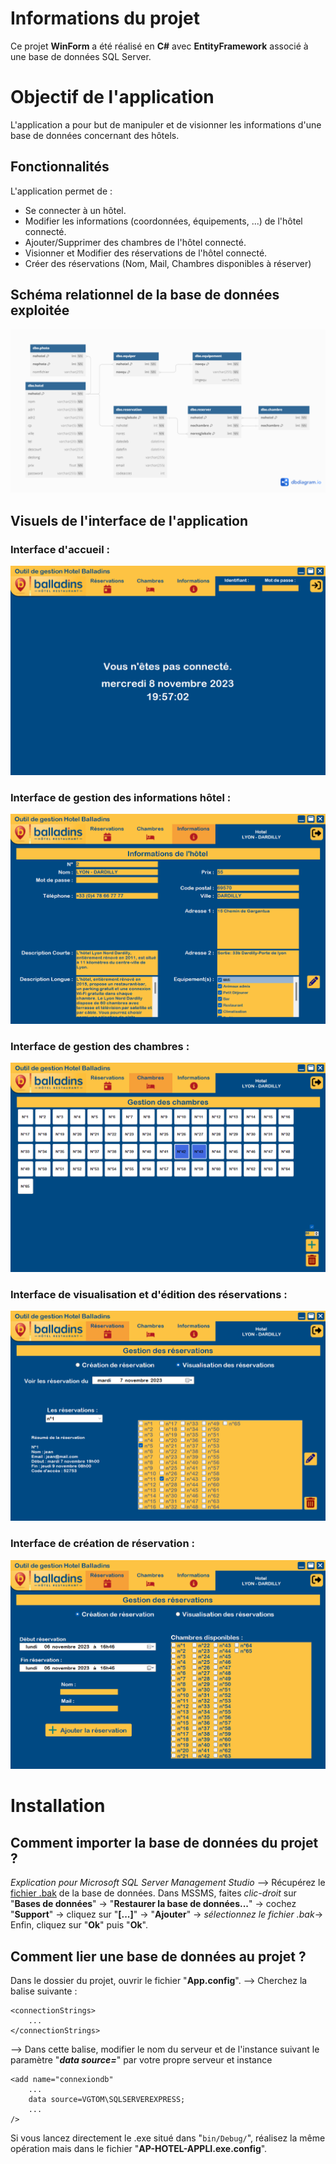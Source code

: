 # Informations du projet

Ce projet **WinForm** a été réalisé en **C#** avec **EntityFramework** associé à une base de données SQL Server.


# Objectif de l'application

L'application  a  pour  but  de  manipuler  et  de  visionner  les  informations  d'une  base  de  données concernant des hôtels.

## Fonctionnalités

L'application permet de :
- Se connecter à un hôtel.
- Modifier les informations (coordonnées, équipements, ...) de l'hôtel connecté.
- Ajouter/Supprimer des chambres de l'hôtel connecté.
- Visionner et Modifier des réservations de l'hôtel connecté.
- Créer des réservations (Nom, Mail, Chambres disponibles à réserver)

## Schéma relationnel de la base de données exploitée

![](imagesProjet/schema_bdd.png)

## Visuels de l'interface de l'application

### Interface d'accueil :
![](imagesProjet/APPLI_HOTEL_accueil.png)

### Interface de gestion des informations hôtel :
![](imagesProjet/APPLI_HOTEL_info.png)

### Interface de gestion des chambres :
![](imagesProjet/APPLI_HOTEL_chambre.png)

### Interface de visualisation et d'édition des réservations :
![](imagesProjet/APPLI_HOTEL_visuRes.png)

### Interface de création de réservation :
![](imagesProjet/APPLI_HOTEL_addRes.png)

# Installation

## Comment importer la base de données du projet ?

*Explication pour Microsoft SQL Server Management Studio*
--> Récupérez le [fichier .bak](https://github.com/vgtom4/SIO2-AP-HOTEL-APPLI/blob/master/DataBase/bdhotel_lepers-vieillard.bak) de la base de données.
Dans MSSMS, faites *clic-droit* sur "**Bases de données**" -> "**Restaurer la base de données...**" -> cochez "**Support**" -> cliquez sur "**[...]**" -> "**Ajouter**" -> *sélectionnez le fichier .bak*-> Enfin, cliquez sur "**Ok**" puis "**Ok**".

## Comment lier une base de données au projet ?

Dans le dossier du projet, ouvrir le fichier "**App.config**".
--> Cherchez la balise suivante :

    <connectionStrings>
	    ...
    </connectionStrings>

 --> Dans cette balise, modifier le nom du serveur et de l'instance suivant le paramètre "***data source=***" par votre propre serveur et instance

    <add name="connexiondb" 
	    ...
	    data source=VGTOM\SQLSERVEREXPRESS;
	    ...
    />

Si vous lancez directement le .exe situé dans  "`bin/Debug/`", réalisez la même opération mais dans le fichier  "**AP-HOTEL-APPLI.exe.config**".
